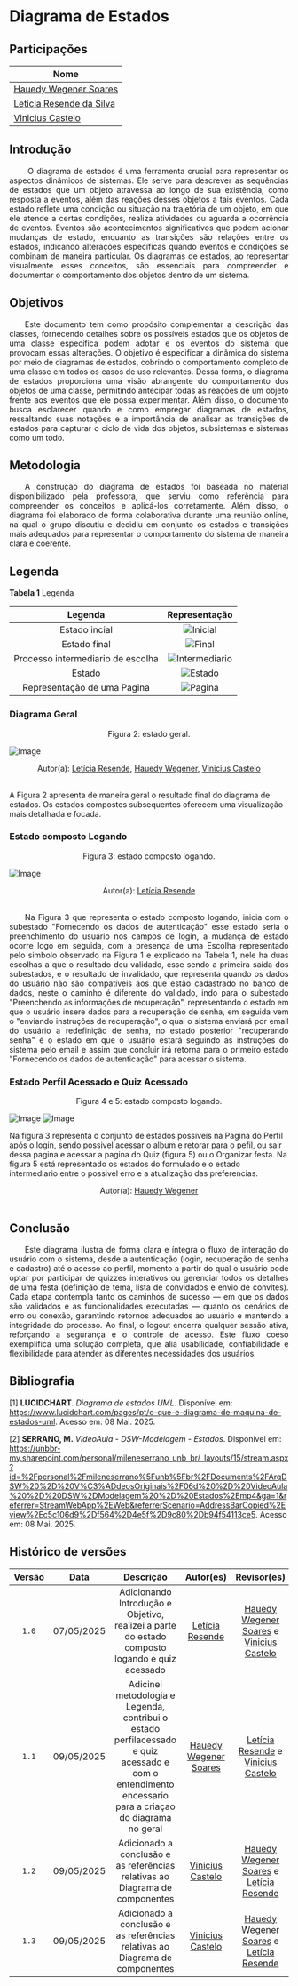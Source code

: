 # Diagrama de Estados

## Participações
| Nome                      |
|---------------------------|
| [Hauedy Wegener Soares](https://github.com/HauedyWS)  |
| [Letícia Resende da Silva ](https://github.com/LeticiaResende23)  |
| [Vinicius Castelo](https://github.com/Vini47)  |


## Introdução

<p align="justify"> &emsp;&emsp; O diagrama de estados é uma ferramenta crucial para representar os aspectos dinâmicos de sistemas. Ele serve para descrever as sequências de estados que um objeto atravessa ao longo de sua existência, como resposta a eventos, além das reações desses objetos a tais eventos. Cada estado reflete uma condição ou situação na trajetória de um objeto, em que ele atende a certas condições, realiza atividades ou aguarda a ocorrência de eventos. Eventos são acontecimentos significativos que podem acionar mudanças de estado, enquanto as transições são relações entre os estados, indicando alterações específicas quando eventos e condições se combinam de maneira particular. Os diagramas de estados, ao representar visualmente esses conceitos, são essenciais para compreender e documentar o comportamento dos objetos dentro de um sistema.</p>

## Objetivos

<p align="justify"> &emsp;&emsp;Este documento tem como propósito complementar a descrição das classes, fornecendo detalhes sobre os possíveis estados que os objetos de uma classe específica podem adotar e os eventos do sistema que provocam essas alterações. O objetivo é especificar a dinâmica do sistema por meio de diagramas de estados, cobrindo o comportamento completo de uma classe em todos os casos de uso relevantes. Dessa forma, o diagrama de estados proporciona uma visão abrangente do comportamento dos objetos de uma classe, permitindo antecipar todas as reações de um objeto frente aos eventos que ele possa experimentar. Além disso, o documento busca esclarecer quando e como empregar diagramas de estados, ressaltando suas notações e a importância de analisar as transições de estados para capturar o ciclo de vida dos objetos, subsistemas e sistemas como um todo.</p>

## Metodologia

<p align="justify"> &emsp;&emsp;A construção do diagrama de estados foi baseada no material disponibilizado pela professora, que serviu como referência para compreender os conceitos e aplicá-los corretamente. Além disso, o diagrama foi elaborado de forma colaborativa durante uma reunião online, na qual o grupo discutiu e decidiu em conjunto os estados e transições mais adequados para representar o comportamento do sistema de maneira clara e coerente.

## Legenda


**Tabela 1** Legenda

| Legenda |    Representação    |
| :----: | :--------: |
| Estado incial | ![Inicial](./assets/Leg-estadoIncialESTADOS.png) |
| Estado final | ![Final](./assets/Leg-estadoFinalESTADOS.png) |
| Processo intermediario de escolha | ![Intermediario](./assets/Leg-processoIntermediarioDeEscolhaESTADOS.png) |
| Estado | ![Estado](./assets/Leg-estadoESTADOS.png) |
| Representação de uma Pagina | ![Pagina](assets/Leg-representaçãoDeUmaPaginaESTADOS.png) |

### Diagrama Geral

<center>Figura 2: estado geral.</center>

![Image](./assets/Leg-diagramaDeEstadosCorrigidoESTADOS.drawio.png)

<center>Autor(a): <a href="https://github.com/LeticiaResende23" target = "_blank">Letícia Resende</a>, <a href="https://github.com/HauedyWS" target = "_blank">Hauedy Wegener</a>, <a href="https://github.com/Vini47" target = "_blank">Vinicius Castelo</a></center>

<br>

A Figura 2 apresenta de maneira geral o resultado final do diagrama de estados. Os estados compostos subsequentes oferecem uma visualização mais detalhada e focada.

### Estado composto Logando

<center>Figura 3: estado composto logando.</center>

![Image](https://github.com/user-attachments/assets/4692f2e9-5f69-4b05-b7da-7189771c68cf)

<center>Autor(a): <a href="https://github.com/LeticiaResende23" target = "_blank">Letícia Resende</a></center>

<br>

<p align="justify"> &emsp;&emsp;Na Figura 3 que representa o estado composto logando, inicia com o subestado "Fornecendo os dados de autenticação" esse estado seria o preenchimento do usuário nos campos de login, a mudança de estado ocorre logo em seguida, com a presença de uma Escolha representado pelo simbolo observado na Figura 1 e explicado na Tabela 1, nele ha duas escolhas a que o resultado deu validado, esse sendo a primeira saída dos subestados, e o resultado de invalidado, que representa quando os dados do usuário não são compatíveis aos que estão cadastrado no banco de dados, neste o caminho é diferente do validado, indo para o subestado "Preenchendo as informações de recuperação", representando o estado em que o usuário insere dados para a recuperação de senha, em seguida vem o "enviando instruções de recuperação", o qual o sistema enviará por email do usuário a redefinição de senha, no estado posterior "recuperando senha" é o estado em que o usuário estará seguindo as instruções do sistema pelo email e assim que concluir irá retorna para o primeiro estado "Fornecendo os dados de autenticação" para acessar o sistema.</p>

### Estado Perfil Acessado e Quiz Acessado

<center>Figura 4 e 5: estado composto logando.</center>

![Image](./assets/Pag-perfilAcessadoESTADOS.png)
![Image](./assets/Pag-perfilQuizAcessadoESTADOS.png)

Na figura 3 representa o conjunto de estados possiveis na Pagina do Perfil após o login, sendo possivel acessar o album e retorar para o pefil, ou sair dessa pagina e acessar a pagina do Quiz (figura 5) ou o Organizar festa. Na figura 5 está representado os estados do formulado e o estado intermediario entre o possivel erro e a atualização das preferencias.


<center>Autor(a): <a href="https://github.com/HauedyWS" target = "_blank">Hauedy Wegener</a></center>

<br>


## Conclusão

<p align="justify"> &emsp;&emsp;Este diagrama ilustra de forma clara e íntegra o fluxo de interação do usuário com o sistema, desde a autenticação (login, recuperação de senha e cadastro) até o acesso ao perfil, momento a partir do qual o usuário pode optar por participar de quizzes interativos ou gerenciar todos os detalhes de uma festa (definição de tema, lista de convidados e envio de convites). Cada etapa contempla tanto os caminhos de sucesso — em que os dados são validados e as funcionalidades executadas — quanto os cenários de erro ou conexão, garantindo retornos adequados ao usuário e mantendo a integridade do processo. Ao final, o logout encerra qualquer sessão ativa, reforçando a segurança e o controle de acesso. Este fluxo coeso exemplifica uma solução completa, que alia usabilidade, confiabilidade e flexibilidade para atender às diferentes necessidades dos usuários.</p>

## Bibliografia

[1] **LUCIDCHART**. *Diagrama de estados UML*. Disponível em: <https://www.lucidchart.com/pages/pt/o-que-e-diagrama-de-maquina-de-estados-uml>. Acesso em: 08 Mai. 2025.

[2] **SERRANO, M.** *VideoAula - DSW-Modelagem - Estados*. Disponível em: https://unbbr-my.sharepoint.com/personal/mileneserrano_unb_br/_layouts/15/stream.aspx?id=%2Fpersonal%2Fmileneserrano%5Funb%5Fbr%2FDocuments%2FArqDSW%20%2D%20V%C3%ADdeosOriginais%2F06d%20%2D%20VideoAula%20%2D%20DSW%2DModelagem%20%2D%20Estados%2Emp4&ga=1&referrer=StreamWebApp%2EWeb&referrerScenario=AddressBarCopied%2Eview%2Ec5c106d9%2Df564%2D4e5f%2D9c80%2Db94f54113ce5. Acesso em: 08 Mai. 2025.

## Histórico de versões

| Versão |    Data    |                       Descrição                       |                       Autor(es)                        |                      Revisor(es)                       |
| :----: | :--------: | :---------------------------------------------------: | :----------------------------------------------------: | :----------------------------------------------------: |
| `1.0`  | 07/05/2025 | Adicionando Introdução e Objetivo, realizei a parte do estado composto logando e quiz acessado     | [Letícia Resende](https://github.com/LeticiaResende23)     | [Hauedy Wegener Soares](https://github.com/HauedyWS) e [Vinicius Castelo](https://github.com/Vini47) |
| `1.1`  | 09/05/2025 | Adicinei metodologia e Legenda, contribui o estado perfilacessado e quiz acessado e com o entendimento encessario para a criaçao do diagrama no geral   | [Hauedy Wegener Soares](https://github.com/HauedyWS)  | [Letícia Resende](https://github.com/LeticiaResende23) e [Vinicius Castelo](https://github.com/Vini47) |
| `1.2`  | 09/05/2025 | Adicionado a conclusão e as referências relativas ao Diagrama de componentes     | [Vinicius Castelo](https://github.com/Vini47)     | [Hauedy Wegener Soares](https://github.com/HauedyWS) e [Letícia Resende](https://github.com/LeticiaResende23) |
| `1.3`  | 09/05/2025 | Adicionado a conclusão e as referências relativas ao Diagrama de componentes     | [Vinicius Castelo](https://github.com/Vini47)     | [Hauedy Wegener Soares](https://github.com/HauedyWS) e [Letícia Resende](https://github.com/LeticiaResende23) |
